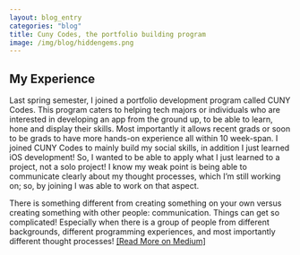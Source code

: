 ```yaml
---
layout: blog_entry
categories: "blog"
title: Cuny Codes, the portfolio building program
image: /img/blog/hiddengems.png
---
```


My Experience
-------------------

Last spring semester, I joined a portfolio development program called CUNY Codes. This program caters to helping tech majors or individuals who are interested in developing an app from the ground up, to be able to learn, hone and display their skills. Most importantly it allows recent grads or soon to be grads to have more hands-on experience all within 10 week-span. I joined CUNY Codes to mainly build my social skills, in addition I just learned iOS development! So, I wanted to be able to apply what I just learned to a project, not a solo project! I know my weak point is being able to communicate clearly about my thought processes, which I’m still working on; so, by joining I was able to work on that aspect.

There is something different from creating something on your own versus creating something with other people: communication. Things can get so complicated! Especially when there is a group of people from different backgrounds, different programming experiences, and most importantly different thought processes! <a href="https://medium.com/@kimmok/cuny-codes-d5143f0b9aaa#.81ccpui2z">[Read More on Medium]</a>  